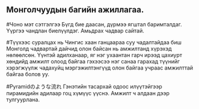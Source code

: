 Монголчуудын багийн ажиллагаа.
---
#Чоно мэт сэтгэлгээ
Бүгд бие даасан, дүрмээ ягштал баримталдаг. Үүргээ чандлан биелүүлдэг. Амьдрах чадвар сайтай.

#Түүхээс суралцах нь
Чингис хаан ганцаараа суу чадалтайдаа биш Монголд чадвартай дайчид олон байсан нь амжилтанд хүрэхэд нөлөөлсөн. Үүнтэй адилханаар, яг нэг ухаантан гарч ирээд цахиурт хөндийд амжилт олоод байгаа гэхээсээ нэг санаа гарахад түүнийг хэрэгжүүлж чадахуйц мэргэжилтэнгүүд олон байгаа учраас амжилттай байгаа болов уу.

#Pyramidのような流れ
Гэнэтийн тасархай одоос илүүтэйгээр пирамидийн адилаар гоц хүмүүс үүснэ. Амжилт ч алдаан дээр тулгуурлана.